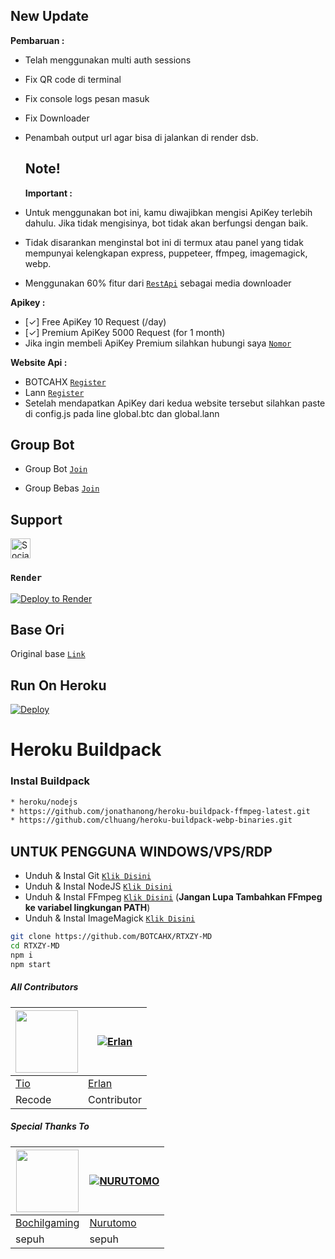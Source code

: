 ## New Update

**Pembaruan :**
- Telah menggunakan multi auth sessions 
- Fix QR code di terminal
- Fix console logs pesan masuk 
- Fix Downloader 
- Penambah output url agar bisa di jalankan di render dsb.

  ## Note!
  **Important :**
  
- Untuk menggunakan bot ini, kamu diwajibkan mengisi ApiKey terlebih dahulu. Jika tidak mengisinya, bot tidak akan berfungsi dengan baik.
- Tidak disarankan menginstal bot ini di termux atau panel yang tidak mempunyai kelengkapan express, puppeteer, ffmpeg, imagemagick, webp.
  
- Menggunakan 60% fitur dari [`RestApi`](https://api.botcahx.live) sebagai media downloader


**Apikey :**
- [✓] Free ApiKey 10 Request (/day)
- [✓] Premium ApiKey 5000 Request (for 1 month)
- Jika ingin membeli ApiKey Premium silahkan hubungi saya [`Nomor`](https://wa.me/6282221792667?text=permisi+mau+beli+premium+apikey)

**Website Api :**
- BOTCAHX [`Register`](https://api.botcahx.live)
- Lann [`Register`](https://api.betabotz.org)
- Setelah mendapatkan ApiKey dari kedua website tersebut silahkan paste di config.js pada line global.btc dan global.lann


## Group Bot
- Group Bot [`Join`](https://chat.whatsapp.com/Ln2vHjRrRayAbzalRMB56r)

- Group Bebas [`Join`](https://chat.whatsapp.com/JAi5AMaxdFLH0s2pH2RcUJ)
## Support

<a href="https://sociabuzz.com/tioclkp02" target="_blank"><img src="https://img.shields.io/badge/Buy_Me_A_Coffee-FFDD00?style=for-the-badge&logo=buy-me-a-coffee&logoColor=black" height="32px" alt="Sociabuzz"></a>


### `Render`

[![Deploy to Render](https://render.com/images/deploy-to-render-button.svg)](https://dashboard.render.com/blueprint/new?repo=https%3A%2F%2Fgithub.com%2FBOTCAHX%2FRTXZY-MD)
## Base Ori
Original base [`Link`](https://github.com/HelgaIlham/ZukaBet)

## Run On Heroku

[![Deploy](https://www.herokucdn.com/deploy/button.svg)](https://heroku.com/deploy?template=https://github.com/BOTCAHX/RTXZY-MD)
# Heroku Buildpack
### Instal Buildpack
```bash
* heroku/nodejs
* https://github.com/jonathanong/heroku-buildpack-ffmpeg-latest.git
* https://github.com/clhuang/heroku-buildpack-webp-binaries.git
```

## UNTUK PENGGUNA WINDOWS/VPS/RDP

* Unduh & Instal Git [`Klik Disini`](https://git-scm.com/downloads)
* Unduh & Instal NodeJS [`Klik Disini`](https://nodejs.org/en/download)
* Unduh & Instal FFmpeg [`Klik Disini`](https://ffmpeg.org/download.html) (**Jangan Lupa Tambahkan FFmpeg ke variabel lingkungan PATH**)
* Unduh & Instal ImageMagick [`Klik Disini`](https://imagemagick.org/script/download.php)

```bash
git clone https://github.com/BOTCAHX/RTXZY-MD
cd RTXZY-MD
npm i
npm start
```


##### All Contributors
<a href="https://github.com/BOTCAHX"><img src="https://github.com/BOTCAHX.png?size=100" width="100" height="100"></a> | [![Erlan](https://github.com/ERLANRAHMAT.png?size=100)](https://github.com/ERLANRAHMAT) 
---|---
[Tio](https://github.com/BOTCAHX)  | [Erlan](https://github.com/ERLANRAHMAT)
Recode | Contributor |

##### Special Thanks To
<!--[![Nurutomo](https://github.com/Nurutomo.png?size=100)](https://github.com/Nurutomo)
[![BochilGaming](https://github.com/BochilGaming.png?size=100)](https://github.com/BochilGaming)
[![adiwajshing/Baileys](https://github.com/adiwajshing.png?size=100)](https://github.com/adiwajshing)-->
<a href="https://github.com/BochilGaming"><img src="https://github.com/BochilGaming.png?size=100" width="100" height="100"></a> | [![NURUTOMO](https://github.com/Nurutomo.png?size=100)](https://github.com/Nurutomo) 
---|---
[Bochilgaming](https://github.com/BochilGaming)  | [Nurutomo](https://github.com/Nurutomo)
sepuh | sepuh |
